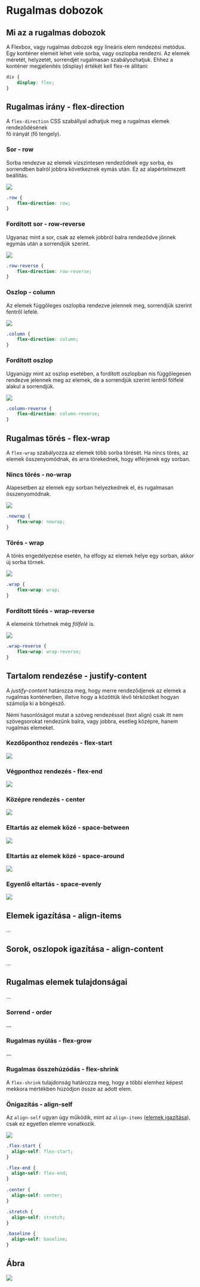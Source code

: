 # Rugalmas dobozok

## Mi az a rugalmas dobozok

A Flexbox, vagy rugalmas dobozok egy lineáris elem rendezési metódus. Egy konténer elemeit lehet vele sorba, vagy oszlopba rendezni. Az elemek méretét, helyzetét, sorrendjét rugalmasan szabályozhatjuk. Ehhez a konténer megjelenítés \(display\) értékét kell flex-re állítani:

```css
div {
    display: flex;
}
```

## Rugalmas irány - flex-direction

A `flex-direction` CSS szabállyal adhatjuk meg a rugalmas elemek rendeződésének  
​ fő irányát \(fő tengely\).

### Sor - row

Sorba rendezve az elemek vízszintesen rendeződnek egy sorba, és sorrendben balról jobbra következnek eymás után. Ez az alapértelmezett beállítás.

![](../.gitbook/assets/flex-directon-row.png)

```css
.row {
    flex-direction: row;
}
```

### Fordított sor - row-reverse

Ugyanaz mint a sor, csak az elemek jobbról balra rendeződve jönnek egymás után a sorrendjük szerint.

![](../.gitbook/assets/flex-direction-rov-reverse.png)

```css
.row-reverse {
    flex-direction: row-reverse;
}
```

### Oszlop - column

Az elemek függőleges oszlopba rendezve jelennek meg, sorrendjük szerint fentről lefelé.

![](../.gitbook/assets/flex-direction-column.png)

```css
.column {
    flex-direction: column;
}
```

### Fordított oszlop

Ugyanúgy mint az oszlop esetében, a fordított oszlopban nis függőlegesen rendezve jelennek meg az elemek, de a sorrendjük szerint lentről fölfelé alakul a sorrendjük.

![](../.gitbook/assets/flex-direction-column-reverse.png)

```css
.column-reverse {
    flex-direction: column-reverse;
}
```

## Rugalmas törés - flex-wrap

A `flex-wrap` szabályozza az elemek több sorba törését. Ha nincs törés, az elemek összenyomódnak, és arra törekednek, hogy elférjenek egy sorban.

### **Nincs törés - no-wrap**

Alapesetben az elemek egy sorban helyezkednek el, és rugalmasan összenyomódnak.

![](../.gitbook/assets/flex-wrap-nowrap%20%281%29.png)

```css
.nowrap { 
    flex-wrap: nowrap;
}
```

### **Törés - wrap**

A törés engedélyezése esetén, ha elfogy az elemek helye egy sorban, akkor új sorba törnek.

![](../.gitbook/assets/flex-wrap-wrap.png)

```css
.wrap { 
    flex-wrap: wrap;
}
```

### **Fordított törés - wrap-reverse**

A elemeink törhetnek még _fölfelé_ is.

![](../.gitbook/assets/flex-wrap-wrap-reverse.png)

```css
.wrap-reverse { 
    flex-wrap: wrap-reverse;
} 
```

## Tartalom rendezése - justify-content

A _justify-content_ határozza meg, hogy merre rendeződjenek az elemek a rugalmas konténerben, illetve hogy a közöttük lévő térközöket hogyan számolja ki a böngésző.

Némi hasonlóságot mutat a szöveg rendezéssel \(text align\) csak itt nem szövegsorokat rendezünk balra, vagy jobbra, esetleg középre, hanem rugalmas elemeket.

### Kezdőponthoz rendezés - flex-start

![](../.gitbook/assets/justify-content-flex-start.png)

### **Végponthoz rendezés - flex-end**

![](../.gitbook/assets/justify-content-flex-end.png)

### **Középre rendezés - center**

![](../.gitbook/assets/justify-content-center.png)

### **Eltartás az elemek közé - space-between**

![](../.gitbook/assets/justify-content-space-between.png)

### **Eltartás az elemek közé - space-around**

![](../.gitbook/assets/justify-content-space-around.png)

### **Egyenlő eltartás - space-evenly**

![](../.gitbook/assets/justify-content-space-evenly.png)

## Elemek igazítása - align-items

...

## Sorok, oszlopok igazítása - align-content

...

## Rugalmas elemek tulajdonságai

...

### **Sorrend - order**

**...**

### **Rugalmas nyúlás - flex-grow**

**...**

### **Rugalmas összehúzódás - flex-shrink**

A `flex-shrink` tulajdonság határozza meg, hogy a többi elemhez képest mekkora mértékben húzódjon össze az adott elem.

### **Önigazítás - align-self**

Az `align-self` ugyan úgy működik, mint az `align-items` \([elemek igazítása](rugalmas-dobozok.md#elemek-igazitasa-align-items)\), csak ez egyetlen elemre vonatkozik.

![](../.gitbook/assets/align-self.png)

```css
.flex-start {
  align-self: flex-start;
}

.flex-end {
  align-self: flex-end;
}

.center {
  align-self: center;
}

.stretch {
  align-self: stretch;
}

.baseline {
  align-self: baseline;
}
```

## Ábra

![](../.gitbook/assets/flexbox.png)































